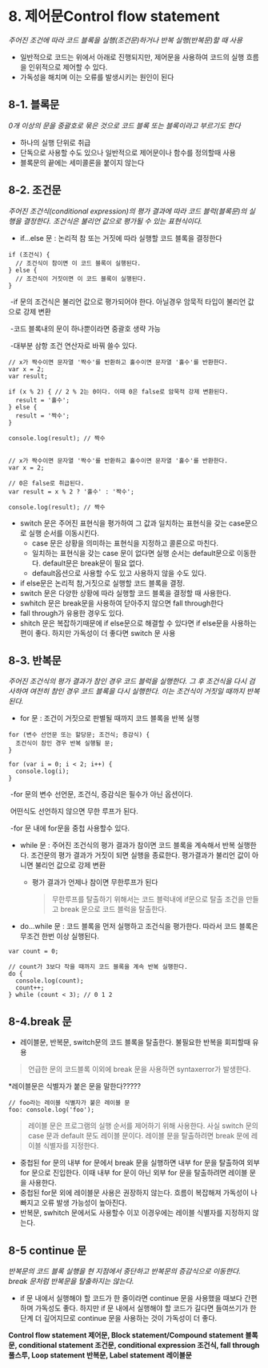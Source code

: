 # 8. 제어문Control flow statement

*주어진 조건에 따라 코드 블록을 실행(조건문)하거나 반복 실행(반복문)할 때 사용*

- 일반적으로 코드는 위에서 아래로 진행되지만, 제어문을 사용하여 코드의 실행 흐름을 인위적으로 제어할 수 있다.
- 가독성을 해치며 이는 오류를 발생시키는 원인이 된다



## 8-1. 블록문

*0개 이상의 문을 중괄호로 묶은 것으로 코드 블록 또는 블록이라고 부르기도 한다*

- 하나의 실행 단위로 취급
- 단독으로 사용할 수도 있으나 일반적으로 제어문이나 함수를 정의할때 사용
- 블록문의 끝에는 세미콜론을 붙이지 않는다



## 8-2. 조건문

*주어진 조건식(conditional expression)의 평가 결과에 따라 코드 블럭(블록문)의 실행을 결정한다. 조건식은 불리언 값으로 평가될 수 있는 표현식이다.*

- if...else 문 : 논리적 참 또는 거짓에 따라 실행할 코드 블록을 결정한다

```
if (조건식) {
  // 조건식이 참이면 이 코드 블록이 실행된다.
} else {
  // 조건식이 거짓이면 이 코드 블록이 실행된다.
}
```

​		-if 문의 조건식은 불리언 값으로 평가되어야 한다. 아닐경우 암묵적 타입이 불리언 값으로 강제 변환

​		-코드 블록내의 문이 하나뿐이라면 중괄호 생략 가능

​		-대부분 삼항 조건 연산자로 바꿔 쓸수 있다.

```
// x가 짝수이면 문자열 '짝수'를 반환하고 홀수이면 문자열 '홀수'를 반환한다.
var x = 2;
var result;

if (x % 2) { // 2 % 2는 0이다. 이때 0은 false로 암묵적 강제 변환된다.
  result = '홀수';
} else {
  result = '짝수';
}

console.log(result); // 짝수


// x가 짝수이면 문자열 '짝수'를 반환하고 홀수이면 문자열 '홀수'를 반환한다.
var x = 2;

// 0은 false로 취급된다.
var result = x % 2 ? '홀수' : '짝수';

console.log(result); // 짝수

```

- switch 문은 주어진 표현식을 평가하여 그 값과 일치하는 표현식을 갖는 case문으로 실행 순서를 이동시킨다.
  - case 문은 상황을 의미하는 표현식을 지정하고 콜론으로 마친다.
  - 일치하는 표현식을 갖는 case 문이 없다면 실행 순서는 default문으로 이동한다. default문은 break문이 필요 없다.
  - default옵션으로 사용할 수도 있고 사용하지 않을 수도 있다.
- if else문은 논리적 참,거짓으로 실행할 코드 블록을 결정.
- switch 문은 다양한 상황에 따라 실행할 코드 블록을 결정할 때 사용한다.
- swhitch 문은 break문을 사용하여 닫아주지 않으면 fall through한다
- fall through가 유용한 경우도 있다.
- shitch 문은 복잡하기때문에 if else문으로 해결할 수 있다면 if else문을 사용하는 편이 좋다. 하지만 가독성이 더 좋다면 switch 문 사용



## 8-3. 반복문

*주어진 조건식의 평가 결과가 참인 경우 코드 블럭을 실행한다. 그 후 조건식을 다시 검사하여 여전히 참인 경우 코드 블록을 다시 실행한다. 이는 조건식이 거짓일 때까지 반복된다.*

- for 문 : 조건이 거짓으로 판별될 때까지 코드 블록을 반복 실행

```
for (변수 선언문 또는 할당문; 조건식; 증감식) {
  조건식이 참인 경우 반복 실행될 문;
}

for (var i = 0; i < 2; i++) {
  console.log(i);
}		
```

​			-for 문의 변수 선언문, 조건식, 증감식은 필수가 아닌 옵션이다.

​			어떤식도 선언하지 않으면 무한 루프가 된다.

​			-for 문 내에 for문을 중첩 사용할수 있다.

- while 문 : 주어진 조건식의 평가 결과가 참이면 코드 블록을 계속해서 반복 실행한다. 조건문의 평가 결과가 거짓이 되면 실행을 종료한다. 평가결과가 불리언 값이 아니면 불리언 값으로 강제 변환

  - 평가 결과가 언제나 참이면 무한루프가 된다

    > 무한루프를 탈출하기 위해서는 코드 블럭내에 if문으로 탈출 조건을 만들고 break 문으로 코드 블럭을 탈출한다.

- do...while 문 : 코드 블록을 먼저 실행하고 조건식을 평가한다. 따라서 코드 블록은 무조건 한번 이상 실행된다.

```
var count = 0;

// count가 3보다 작을 때까지 코드 블록을 계속 반복 실행한다.
do {
  console.log(count);
  count++;
} while (count < 3); // 0 1 2
```



## 8-4.break 문

- 레이블문, 반복문, switch문의 코드 블록을 탈출한다. 불필요한 반복을 회피할때 유용

> 언급한 문의 코드블록 이외에 break 문을 사용하면 syntaxerror가 발생한다.

*레이블문은 식별자가 붙은 문을 말한다?????

```
// foo라는 레이블 식별자가 붙은 레이블 문
foo: console.log('foo');
```

> 레이블 문은 프로그램의 실행 순서를 제어하기 위해 사용한다. 사실 switch 문의 case 문과 default 문도 레이블 문이다. 레이블 문을 탈출하려면 break 문에 레이블 식별자를 지정한다.

- 중첩된 for 문의 내부 for 문에서 break 문을 실행하면 내부 for 문을 탈출하여 외부 for 문으로 진입한다. 이때 내부 for 문이 아닌 외부 for 문을 탈출하려면 레이블 문을 사용한다.
- 중첩된 for문 외에 레이블문 사용은 권장하지 않는다. 흐름이 복잡해져 가독성이 나빠지고 오류 발생 가능성이 높아진다.
- 반복문, swhitch 문에서도 사용할수 이꼬 이경우에는 레이블 식별자를 지정하지 않는다.



## 8-5 continue 문

*반복문의 코드 블록 실행을 현 지점에서 중단하고 반복문의 증감식으로 이동한다. break 문처럼 반복문을 탈출하지는 않는다.*

-  if 문 내에서 실행해야 할 코드가 한 줄이라면 continue 문을 사용했을 때보다 간편하며 가독성도 좋다. 하지만 if 문 내에서 실행해야 할 코드가 길다면 들여쓰기가 한 단계 더 깊어지므로 continue 문을 사용하는 것이 가독성이 더 좋다.

**Control flow statement 제어문, Block statement/Compound statement 블록문, conditional statement 조건문, conditional expression 조건식, fall through 풀스루, Loop statement 반복문, Label statement 레이블문** 